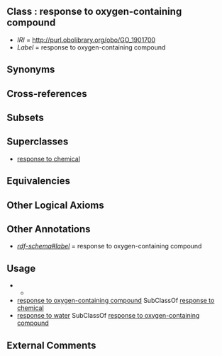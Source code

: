 
## Class : response to oxygen-containing compound

 * *IRI* = http://purl.obolibrary.org/obo/GO_1901700
 * *Label* = response to oxygen-containing compound

## Synonyms


## Cross-references


## Subsets


## Superclasses

 * [response to chemical](../../GO/21/GO_0042221.md)

## Equivalencies


## Other Logical Axioms


## Other Annotations

 * *[rdf-schema#label](../../el/rdf-schema#label.md)* = response to oxygen-containing compound

## Usage

 * -
 * [response to oxygen-containing compound](../../GO/00/GO_1901700.md) SubClassOf [response to chemical](../../GO/21/GO_0042221.md)
 * [response to water](../../GO/15/GO_0009415.md) SubClassOf [response to oxygen-containing compound](../../GO/00/GO_1901700.md)

## External Comments


